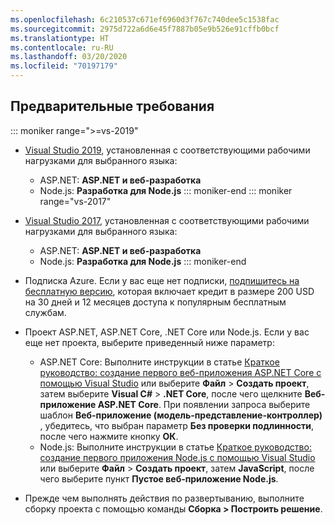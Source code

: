 ```yaml
---
ms.openlocfilehash: 6c210537c671ef6960d3f767c740dee5c1538fac
ms.sourcegitcommit: 2975d722a6d6e45f7887b05e9b526e91cffb0bcf
ms.translationtype: HT
ms.contentlocale: ru-RU
ms.lasthandoff: 03/20/2020
ms.locfileid: "70197179"
---
```

## <a name="prerequisites"></a>Предварительные требования

::: moniker range=">=vs-2019"

* [Visual Studio 2019](https://visualstudio.microsoft.com/downloads), установленная с соответствующими рабочими нагрузками для выбранного языка:
  * ASP.NET: **ASP.NET и веб-разработка**
  * Node.js: **Разработка для Node.js**
::: moniker-end
::: moniker range="vs-2017"
* [Visual Studio 2017](https://visualstudio.microsoft.com/vs/older-downloads/?utm_medium=microsoft&utm_source=docs.microsoft.com&utm_campaign=vs+2017+download), установленная с соответствующими рабочими нагрузками для выбранного языка:
  * ASP.NET: **ASP.NET и веб-разработка**
  * Node.js: **Разработка для Node.js**
::: moniker-end

* Подписка Azure. Если у вас еще нет подписки, [подпишитесь на бесплатную версию](https://azure.microsoft.com/free/dotnet/), которая включает кредит в размере 200 USD на 30 дней и 12 месяцев доступа к популярным бесплатным службам.

* Проект ASP.NET, ASP.NET Core, .NET Core или Node.js. Если у вас еще нет проекта, выберите приведенный ниже параметр:
  * ASP.NET Core: Выполните инструкции в статье [Краткое руководство: создание первого веб-приложения ASP.NET Core с помощью Visual Studio](../../ide/quickstart-aspnet-core.md) или выберите **Файл** > **Создать проект**, затем выберите **Visual C#**  >  **.NET Core**, после чего щелкните **Веб-приложение ASP.NET Core**. При появлении запроса выберите шаблон **Веб-приложение (модель-представление-контроллер)** , убедитесь, что выбран параметр **Без проверки подлинности**, после чего нажмите кнопку **ОК**.
  * Node.js: Выполните инструкции в статье [Краткое руководство: создание первого приложения Node.js с помощью Visual Studio](../../ide/quickstart-nodejs.md) или выберите **Файл** > **Создать проект**, затем **JavaScript**, после чего выберите пункт **Пустое веб-приложение Node.js**.

* Прежде чем выполнять действия по развертыванию, выполните сборку проекта с помощью команды **Сборка > Построить решение**.
